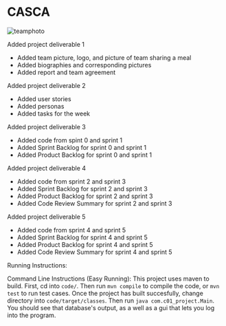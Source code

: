 # CASCA
![teamphoto](https://user-images.githubusercontent.com/24425326/46249101-65f6ae00-c3f1-11e8-99bf-398e6c25ac21.jpg)

Added project deliverable 1
- Added team picture, logo, and picture of team sharing a meal
- Added biographies and corresponding pictures
- Added report and team agreement

Added project deliverable 2
- Added user stories
- Added personas
- Added tasks for the week

Added project deliverable 3
- Added code from spint 0 and sprint 1
- Added Sprint Backlog for sprint 0 and sprint 1
- Added Product Backlog for sprint 0 and sprint 1

Added project deliverable 4
- Added code from sprint 2 and sprint 3
- Added Sprint Backlog for sprint 2 and sprint 3
- Added Product Backlog for sprint 2 and sprint 3
- Added Code Review Summary for sprint 2 and sprint 3

Added project deliverable 5
- Added code from sprint 4 and sprint 5
- Added Sprint Backlog for sprint 4 and sprint 5
- Added Product Backlog for sprint 4 and sprint 5
- Added Code Review Summary for sprint 4 and sprint 5

Running Instructions:

Command Line Instructions (Easy Running):
This project uses maven to build. First, cd into `code/`. Then run `mvn compile` to compile the code, or `mvn test` to run test cases. Once the project has built succesfully, change directory into `code/target/classes`. Then run `java com.c01_project.Main`. You should see that database's output, as a well as a gui that lets you log into the program.
